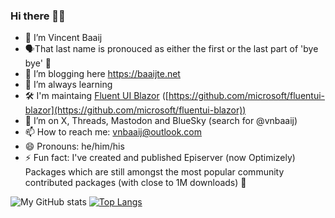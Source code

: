 ### Hi there 🙋‍♂️

* 🔭 I’m Vincent Baaij
* 🗣That last name is pronouced as either the first or the last part of 'bye bye' 👋
* 🌱 I’m blogging here https://baaijte.net
* 👯 I’m always learning
* 🛠️ I'm maintaing [Fluent UI Blazor](https://fluentui-blazor.net) ([https://github.com/microsoft/fluentui-blazor](https://github.com/microsoft/fluentui-blazor))
* 🤔 I’m on X, Threads, Mastodon and BlueSky (search for @vnbaaij)
* 📫 How to reach me: vnbaaij@outlook.com
* 😄 Pronouns: he/him/his
* ⚡ Fun fact: I've created and published Episerver (now Optimizely) Packages which are still amongst the most popular community contributed packages (with close to 1M downloads)  🤪

![My GitHub stats](https://github-readme-stats.vercel.app/api?username=vnbaaij&show_icons=true&theme=react)
[![Top Langs](https://github-readme-stats.vercel.app/api/top-langs/?username=vnbaaij&layout=compact&theme=react)](https://github.com/anuraghazra/github-readme-stats)

